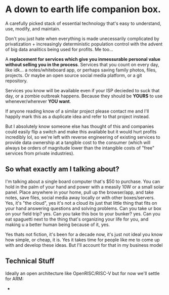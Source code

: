 # A down to earth life companion box.
A carefully picked stack of essential technology that's easy to understand, use, modify, and maintain.

Don't you just hate when everything is made unecessarily complicated by privatization + increasingly deterministic population control with the advent of big data analitics being used for profits. Me too...

A **replacement for services which give you inmessurable personal value without selling you in the process**. Services that you count on every day, like idk... a notes/whiteboard app, or perhaps saving family photos, files, projects. Or maybe an open source social media platform, or a git repository.

Services you know will be available even if your ISP decieded to suck that day, or a zombie outbreak happens. Because they should be **YOURS** to use whenever/wherever **YOU want**.

If anyone reading know of a similar project please contact me and I'll happily mark this as a duplicate idea and refer to that project instead. 

But I absolutely know someone else has thought of this and companies could easily flip a switch and make this available but it would hurt profits incredibly lol, so we're left with reverse engineering of existing services to provide data ownership at a tangible cost to the consumer (which will always be orders of magnitude lower than the intangible costs of "free" services from private industries).

## So what exactly am I talking about?
I'm talking about a single board computer that's $50 to purchase. You can hold in the palm of your hand and power with a measily 10W or a small solar panel. Place anywhere in your home, pull up the browser/app, and take notes, save files, social media away locally or with other boxes/servers. Yes, it's "the cloud", yes it's not a cloud its just that little thing that fits on your hand answering questions and solving problems. Can you take ur box on your field trip? yes. Can you take this box to your bunker? yes. Can you eat spaguetti next to the thing that's organizing your life for you, and making u a better human being because of it, yes.

Yes thats not fiction, it's been for a decade now, it's just not ideal you know how simple, or cheap, it is. Yes it takes time for people like me to come up with and develop these ideas. But I'll account for that in my business model

## Technical Stuff

Ideally an open architecture like OpenRISC/RISC-V but for now we'll settle for ARM:

- 